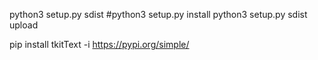 python3 setup.py sdist
#python3 setup.py install
python3 setup.py sdist upload


pip install tkitText  -i https://pypi.org/simple/